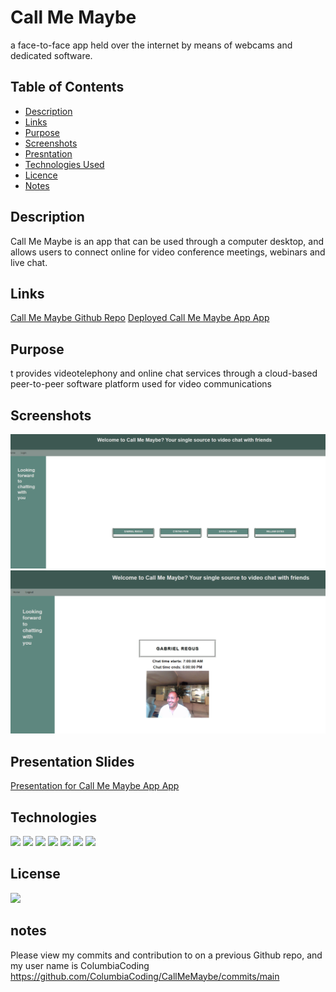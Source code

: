 # Call Me Maybe
a face-to-face app held over the internet by means of webcams and dedicated software.
## Table of Contents

* [Description](#description)
* [Links](#links)
* [Purpose](#purpose)
* [Screenshots](#screenshots)
* [Presntation](#presentation)
* [Technologies Used](#technologies)
* [Licence](#license)
* [Notes](#notes)
## Description

Call Me Maybe is an app that can be used through a computer desktop, and allows users to connect online for video conference meetings, webinars and live chat.

## Links
<a href="https://github.com/ColumbiaCoding/2ndCall">Call Me Maybe Github Repo</a>
<a href="https://dashboard.heroku.com/apps/videocallmemaybe">Deployed Call Me Maybe App App</a>

## Purpose

t provides videotelephony and online chat services through a cloud-based peer-to-peer software platform used for video communications

## Screenshots

<img src="./public/images/deployedApp.png">
<img src="./public/images/liveChat.png">

## Presentation Slides
<a href="https://docs.google.com/presentation/d/1MYuV9mX9qU3M8QLwb6IRjI3hsyNsnjwU7lzKWm2mpbk/edit?usp=sharing">Presentation for Call Me Maybe App App</a>


## Technologies

<img src="https://img.shields.io/badge/Built%20with-HTML5-blue">

<img src="https://img.shields.io/badge/Built%20with-CSS3-blue">

<img src="https://img.shields.io/badge/Built%20with-Javascript-blue">

<img src="https://img.shields.io/badge/Built_with_Node-blue">

<img src="https://img.shields.io/badge/Built_with_Express-blue">

<img src="https://img.shields.io/badge/Built_with_MySQL-blue">

<img src="https://img.shields.io/badge/Built_with_Heroku-blue">


## License

<img src="https://img.shields.io/badge/license-MIT-blue">

## notes
Please view my commits and contribution to on a previous Github repo, and my user name is ColumbiaCoding
https://github.com/ColumbiaCoding/CallMeMaybe/commits/main